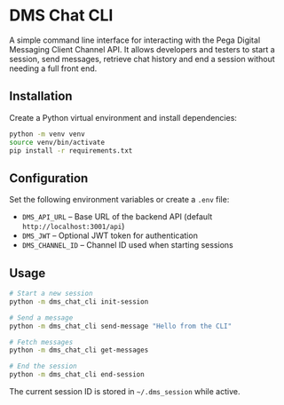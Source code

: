 # DMS Chat CLI

A simple command line interface for interacting with the Pega Digital Messaging Client Channel API. It allows developers and testers to start a session, send messages, retrieve chat history and end a session without needing a full front end.

## Installation

Create a Python virtual environment and install dependencies:

```bash
python -m venv venv
source venv/bin/activate
pip install -r requirements.txt
```

## Configuration

Set the following environment variables or create a `.env` file:

- `DMS_API_URL` – Base URL of the backend API (default `http://localhost:3001/api`)
- `DMS_JWT` – Optional JWT token for authentication
- `DMS_CHANNEL_ID` – Channel ID used when starting sessions

## Usage

```bash
# Start a new session
python -m dms_chat_cli init-session

# Send a message
python -m dms_chat_cli send-message "Hello from the CLI"

# Fetch messages
python -m dms_chat_cli get-messages

# End the session
python -m dms_chat_cli end-session
```

The current session ID is stored in `~/.dms_session` while active.
